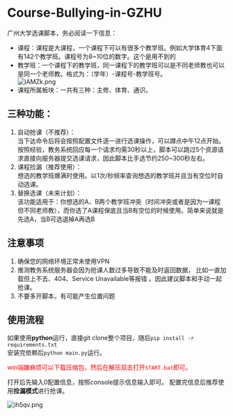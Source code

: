 # Course-Bullying-in-GZHU
广州大学选课脚本，务必阅读一下信息：
- 课程：课程是大课程，一个课程下可以有很多个教学班。例如大学体育4下面有142个教学班。课程号为8~10位的数字。这个是用不到的
- 教学班：一个课程下的教学班，同一课程下的教学班可以是不同老师教也可以是同一个老师教。格式为：（学年）-课程号-教学班号。  
![iAMZk.png](https://s1.328888.xyz/2022/04/14/iAMZk.png)
- 课程所属板块：一共有三种：主修、体育、通识。

## 三种功能：
1. 自动抢课（不推荐）：  
当下达命令后将会按照配置文件逐一进行选课操作，可以蹲点中午12点开始。按照经验，教务系统回应每一个请求均需30秒以上，脚本可以跳过5个资源请求直接向服务器提交选课请求，因此脚本比手选节约250~300秒左右。
2. 课程捡漏（推荐使用）：  
想选的教学班爆满时使用。以1次/秒频率查询想选的教学班并且当有空位时自动选课。
3. 替换选课（未来计划）：  
该功能适用于：你想选的A、B两个教学班冲突（时间冲突或者是因为一课程但不同老师教），而你选了A课程保底且当B有空位的时候使用。简单来说就是先选A，当B可选退掉A再选B

## 注意事项
1. 确保您的网络环境正常未使用VPN  
2. 推测教务系统服务器会因为抢课人数过多导致不能及时返回数据， 比如一直加载但上不去、404、Service Unavailable等报错 。因此建议脚本和手动一起抢课。  
3. 不要多开脚本，有可能产生位置问题  
  
## 使用流程
如果使用**python**运行，直接git clone整个项目，随后`pip install -r requirements.txt`  
安装完依赖后`python main.py`运行。  
  
<font color=Red>win端嫌麻烦可以下载压缩包，然后在解压双击打开`START.bat`即可。</font>  

打开后先输入0配置信息，按照console提示信息输入即可。
配置完信息后推荐使用**捡漏模式**进行抢课。
  
![ih5qv.png](https://s1.328888.xyz/2022/04/14/ih5qv.png)  
